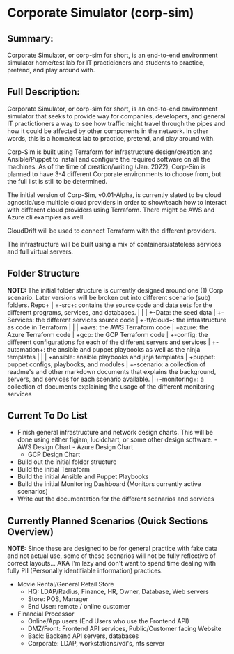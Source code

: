 
# Corporate Simulator (corp-sim)

## Summary: 

Corporate Simulator, or corp-sim for short, is an end-to-end environment simulator home/test lab for IT practicioners and students to practice, pretend, and play around with.

## Full Description:

Corporate Simulator, or corp-sim for short, is an end-to-end environment simulator that seeks to provide way for companies, developers, and general IT practictioners a way to see how traffic might travel through the pipes and how it could be affected by other components in the network. In other words, this is a home/test lab to practice, pretend, and play around with.

Corp-Sim is built using Terraform for infrastructure design/creation and Ansible/Puppet to install and configure the required software on all the machines. As of the time of creation/writing (Jan. 2022), Corp-Sim is planned to have 3-4 different Corporate environments to choose from, but the full list is still to be determined. 

The initial version of Corp-Sim, v0.01-Alpha, is currently slated to be cloud agnostic/use multiple cloud providers in order to 
show/teach how to interact with different cloud providers using Terraform. There might be AWS and Azure cli examples as well.

CloudDrift will be used to connect Terraform with the different providers.

The infrastructure will be built using a mix of containers/stateless services and full virtual servers.

## Folder Structure

**NOTE:** The initial folder structure is currently designed around one (1) Corp scenario. Later versions will be broken out into different scenario (sub) folders.
Repo+
    |
    +-src+: contains the source code and data sets for the different programs, services, and databases.
    |    |
    |    +-Data: the seed data 
    |    +-Services: the different services source code
    |
    +-tf/cloud+: the infrastructure as code in Terraform
    |         |
    |         +aws: the AWS Terraform code
    |         +azure: the Azure Terraform code
    |         +gcp: the GCP Terraform code
    |
    +-config: the different configurations for each of the different servers and services
    |
    +-automation+: the ansible and puppet playbooks as well as the ninja templates
    |           |
    |           +ansible: ansible playbooks and jinja templates
    |           +puppet: puppet configs, playbooks, and modules
    | 
    +-scenario: a collection of readme's and other markdown documents that explains the background, servers, and services for each scenario available.
    |
    +-monitoring+: a collection of documents explaining the usage of the different monitoring services





## Current To Do List

- Finish general infrastructure and network design charts.
  This will be done using either figjam, lucidchart, or some other design software.
		- AWS Design Chart
		- Azure Design Chart
  - GCP Design Chart
- Build out the initial folder structure
- Build the initial Terraform
- Build the initial Ansible and Puppet Playbooks
- Build the initial Monitoring Dashboard (Monitors currently active scenarios)
- Write out the documentation for the different scenarios and services  



## Currently Planned Scenarios (Quick Sections Overview)

**NOTE:** Since these are designed to be for general practice with fake data and not actual use, some of these scenarios will not be fully reflective of correct layouts...
      AKA I'm lazy and don't want to spend time dealing with fully PII (Personally identifiable information) practices.
+ Movie Rental/General Retail Store
  - HQ: LDAP/Radius, Finance, HR, Owner, Database, Web servers
  - Store: POS, Manager
  - End User: remote / online customer
+ Financial Processor
  - Online/App users (End Users who use the Frontend API)
  - DMZ/Front: Frontend API services, Public/Customer facing Website
  - Back: Backend API servers, databases
  - Corporate: LDAP, workstations/vdi's, nfs server
